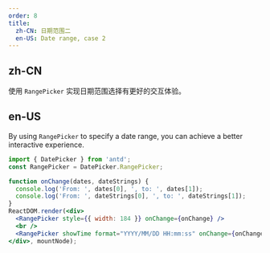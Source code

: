 ```yaml
---
order: 8
title:
  zh-CN: 日期范围二
  en-US: Date range, case 2
---
```


## zh-CN

使用 `RangePicker` 实现日期范围选择有更好的交互体验。

## en-US

By using `RangePicker` to specify a date range, you can achieve a better interactive experience.



````jsx
import { DatePicker } from 'antd';
const RangePicker = DatePicker.RangePicker;

function onChange(dates, dateStrings) {
  console.log('From: ', dates[0], ', to: ', dates[1]);
  console.log('From: ', dateStrings[0], ', to: ', dateStrings[1]);
}
ReactDOM.render(<div>
  <RangePicker style={{ width: 184 }} onChange={onChange} />
  <br />
  <RangePicker showTime format="YYYY/MM/DD HH:mm:ss" onChange={onChange} />
</div>, mountNode);
````
